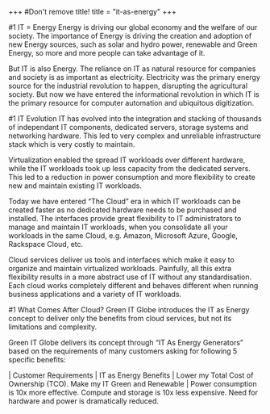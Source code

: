 +++
#Don't remove title!
title = "it-as-energy"
+++

#1 IT = Energy
Energy is driving our global economy and the welfare of our society. The importance of Energy is driving the creation and adoption of new Energy sources, such as solar and hydro power, renewable and Green Energy, so more and more people can take advantage of it. 

But IT is also Energy. The reliance on IT as natural resource for companies and society is as important as electricity. Electricity was the primary energy source for the industrial revolution to happen, disrupting the agricultural society. But now we have entered the informational revolution in which IT is the primary resource for computer automation and ubiquitous digitization.

#1 IT Evolution
IT has evolved into the integration and stacking of thousands of independant IT components,  dedicated servers, storage systems and networking hardware. This led to very complex and unreliable infrastructure stack which is very costly to maintain. 

Virtualization enabled the spread IT workloads over different hardware, while the IT workloads took up less capacity from the dedicated servers. This led to a reduction in power consumption and more flexibility to create new and maintain existing IT workloads.

Today we have entered “The Cloud” era in which IT workloads can be created faster as no dedicated hardware needs to be purchased and installed. The interfaces provide great flexibility to IT administrators to manage and maintain IT workloads, when you consolidate all your workloads in the same Cloud, e.g. Amazon, Microsoft Azure, Google, Rackspace Cloud, etc.

Cloud services deliver us tools and interfaces which make it easy to organize and maintain virtualized workloads. Painfully, all this extra flexibility results in a more abstract use of IT without any standardisation. Each cloud works completely different and behaves different when running business applications and a variety of IT workloads.

#1 What Comes After Cloud?
Green IT Globe introduces the IT as Energy concept to deliver only the benefits from cloud services, but not its limitations and complexity.

Green IT Globe delivers its concept through “IT As Energy Generators” based on the requirements of many customers asking for following 5 specific benefits:

| Customer Requirements | IT as Energy Benefits
| Lower my Total Cost of Ownership (TCO). Make my IT Green and Renewable | Power consumption is 10x more effective. Compute and storage is 10x less expensive. Need for hardware and power is dramatically reduced.
